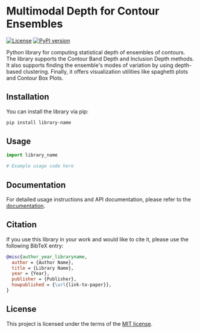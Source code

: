 # Multimodal Depth for Contour Ensembles

[![License](https://img.shields.io/badge/License-MIT-blue.svg)](https://opensource.org/licenses/MIT)
[![PyPI version](https://badge.fury.io/py/library-name.svg)](https://badge.fury.io/py/library-name)

Python library for computing statistical depth of ensembles of contours. The library supports the Contour Band Depth and Inclusion Depth methods. It also supports finding the ensemble's modes of variation by using depth-based clustering. Finally, it offers visualization utilities like spaghetti plots and Contour Box Plots. 

## Installation

You can install the library via pip:

```bash
pip install library-name
```

## Usage

```python
import library_name

# Example usage code here
```

## Documentation

For detailed usage instructions and API documentation, please refer to the [documentation](https://link-to-documentation).

## Citation

If you use this library in your work and would like to cite it, please use the following BibTeX entry:

```bibtex
@misc{author_year_libraryname,
  author = {Author Name},
  title = {Library Name},
  year = {Year},
  publisher = {Publisher},
  howpublished = {\url{link-to-paper}},
}
```

## License

This project is licensed under the terms of the [MIT license](LICENSE).